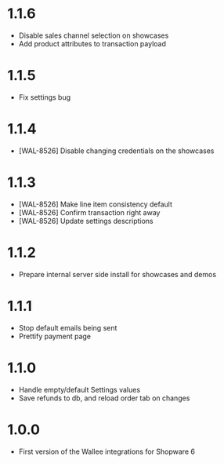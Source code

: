 # 1.1.6
- Disable sales channel selection on showcases
- Add product attributes to transaction payload

# 1.1.5
- Fix settings bug

# 1.1.4
- [WAL-8526] Disable changing credentials on the showcases

# 1.1.3
- [WAL-8526] Make line item consistency default
- [WAL-8526] Confirm transaction right away
- [WAL-8526] Update settings descriptions

# 1.1.2
- Prepare internal server side install for showcases and demos

# 1.1.1
- Stop default emails being sent
- Prettify payment page

# 1.1.0
- Handle empty/default Settings values
- Save refunds to db, and reload order tab on changes

# 1.0.0
- First version of the Wallee integrations for Shopware 6
